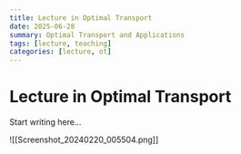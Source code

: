 ```yaml
---
title: Lecture in Optimal Transport
date: 2025-06-28
summary: Optimal Transport and Applications
tags: [lecture, teaching]
categories: [lecture, ot]
---
```


# Lecture in Optimal Transport

Start writing here...


![[Screenshot_20240220_005504.png]]